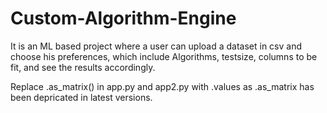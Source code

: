 # Custom-Algorithm-Engine
It is an ML based project where a user can upload a dataset in csv and choose his preferences, which include Algorithms, testsize, columns to be fit, and see the results accordingly.


Replace .as_matrix() in app.py and app2.py with .values as .as_matrix has been depricated in latest versions.
